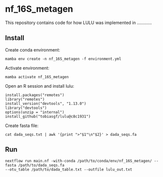 # nf_16S_metagen

This repository contains code for how LULU was implemented in ............

## Install
Create conda environment:
```
mamba env create -n nf_16S_metagen -f environment.yml
```

Activate environment:
```
mamba activate nf_16S_metagen
```

Open an R session and install lulu:

```
install.packages("remotes")
library("remotes")
install_version("devtools", "1.13.0")
library("devtools")
options(unzip = "internal")
install_github("tobiasgf/lulu@c8c1931")
```

Create fasta file:
```
cat dada_seqs.txt | awk '{print ">"$1"\n"$2}' > dada_seqs.fa
```

## Run

```
nextflow run main.nf -with-conda /path/to/conda/env/nf_16S_metagen/ --fasta /path/to/dada_seqs.fa
--otu_table /path/to/dada_table.txt --outfile lulu_out.txt
```
